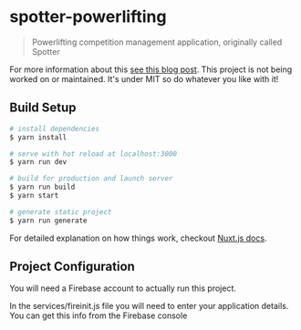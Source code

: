 # spotter-powerlifting

> Powerlifting competition management application, originally called Spotter

For more information about this [see this blog post](https://liftcodeplay.com/2019/03/28/the-tale-of-the-1000-hour-side-project/). This project is not being worked on or maintained. It's under MIT so do whatever you like with it!

## Build Setup

``` bash
# install dependencies
$ yarn install

# serve with hot reload at localhost:3000
$ yarn run dev

# build for production and launch server
$ yarn run build
$ yarn start

# generate static project
$ yarn run generate
```

For detailed explanation on how things work, checkout [Nuxt.js docs](https://nuxtjs.org).


## Project Configuration

You will need a Firebase account to actually run this project.

In the services/fireinit.js file you will need to enter your application details. You can get this info from the Firebase console
